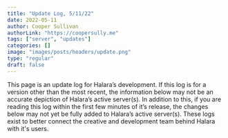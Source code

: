 ```yaml
---
title: "Update Log, 5/11/22"
date: 2022-05-11
author: Cooper Sullivan
authorLink: "https://coopersully.me"
tags: ["server", "updates"]
categories: []
image: "images/posts/headers/update.png"
type: "regular"
draft: false
---
```


This page is an update log for Halara’s development. If this log is for a version other than the most recent, the information below may not be an accurate depiction of Halara’s active server(s).
In addition to this, if you are reading this log within the first few minutes of it’s release, the changes below may not yet be fully added to Halara’s active server(s). These logs exist to better
connect the creative and development team behind Halara with it's users.

